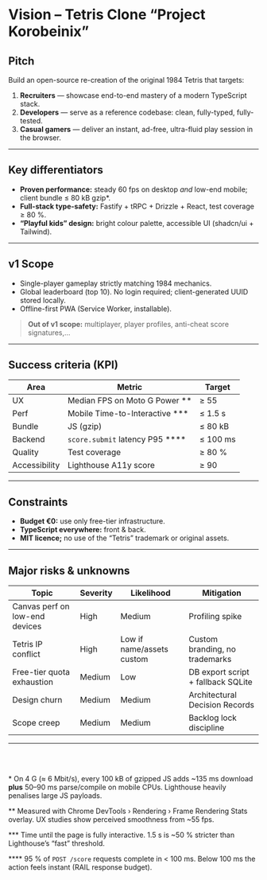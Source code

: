 # Vision – Tetris Clone **“Project Korobeinix”**

## Pitch  
Build an open-source re-creation of the original 1984 Tetris that targets:

1. **Recruiters** — showcase end-to-end mastery of a modern TypeScript stack.  
2. **Developers** — serve as a reference codebase: clean, fully-typed, fully-tested.  
3. **Casual gamers** — deliver an instant, ad-free, ultra-fluid play session in the browser.

---

## Key differentiators
* **Proven performance:** steady 60 fps on desktop *and* low-end mobile; client bundle ≤ 80 kB gzip\*.  
* **Full-stack type-safety:** Fastify + tRPC + Drizzle + React, test coverage ≥ 80 %.  
* **“Playful kids” design:** bright colour palette, accessible UI (shadcn/ui + Tailwind).

---

## v1 Scope
* Single-player gameplay strictly matching 1984 mechanics.  
* Global leaderboard (top 10). No login required; client-generated UUID stored locally.  
* Offline-first PWA (Service Worker, installable).

> **Out of v1 scope:** multiplayer, player profiles, anti-cheat score signatures,...

---

## Success criteria (KPI)

| Area | Metric | Target |
|------|--------|--------|
| UX | Median FPS on Moto G Power \*\* | ≥ 55 |
| Perf | Mobile Time-to-Interactive \*\*\* | ≤ 1.5 s |
| Bundle | JS (gzip) | ≤ 80 kB |
| Backend | `score.submit` latency P95 \*\*\*\* | ≤ 100 ms |
| Quality | Test coverage | ≥ 80 % |
| Accessibility | Lighthouse A11y score | ≥ 90 |

---

## Constraints
* **Budget €0:** use only free-tier infrastructure.
* **TypeScript everywhere:** front & back.  
* **MIT licence;** no use of the “Tetris” trademark or original assets.

---

## Major risks & unknowns

| Topic | Severity | Likelihood | Mitigation |
|-------|----------|------------|------------|
| Canvas perf on low-end devices | High | Medium | Profiling spike |
| Tetris IP conflict | High | Low if name/assets custom | Custom branding, no trademarks |
| Free-tier quota exhaustion | Medium | Low | DB export script + fallback SQLite |
| Design churn | Medium | Medium | Architectural Decision Records |
| Scope creep | Medium | Medium | Backlog lock discipline |

---

<br>
<br>

\* On 4 G (≈ 6 Mbit/s), every 100 kB of gzipped JS adds ~135 ms download **plus** 50–90 ms parse/compile on mobile CPUs. Lighthouse heavily penalises large JS payloads.

\*\* Measured with Chrome DevTools › Rendering › Frame Rendering Stats overlay. UX studies show perceived smoothness from ~55 fps.

\*\*\* Time until the page is fully interactive. 1.5 s is ~50 % stricter than Lighthouse’s “fast” threshold.

\*\*\*\* 95 % of `POST /score` requests complete in < 100 ms. Below 100 ms the action feels instant (RAIL response budget).
